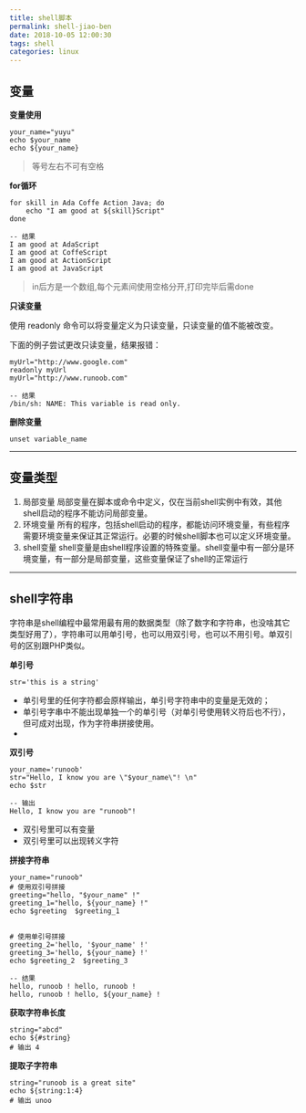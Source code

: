 ```yaml
---
title: shell脚本
permalink: shell-jiao-ben
date: 2018-10-05 12:00:30
tags: shell
categories: linux
---
```


## 变量
**变量使用**

```
your_name="yuyu"
echo $your_name
echo ${your_name}
```
<!--more-->
> 等号左右不可有空格

**for循环**

```
for skill in Ada Coffe Action Java; do
    echo "I am good at ${skill}Script"
done

-- 结果
I am good at AdaScript
I am good at CoffeScript
I am good at ActionScript
I am good at JavaScript

```
> in后方是一个数组,每个元素间使用空格分开,打印完毕后需done

**只读变量**

使用 readonly 命令可以将变量定义为只读变量，只读变量的值不能被改变。

下面的例子尝试更改只读变量，结果报错：

```
myUrl="http://www.google.com"
readonly myUrl
myUrl="http://www.runoob.com"

-- 结果
/bin/sh: NAME: This variable is read only.
```

**删除变量**

```
unset variable_name
```
---
## 变量类型
1) 局部变量 局部变量在脚本或命令中定义，仅在当前shell实例中有效，其他shell启动的程序不能访问局部变量。
2) 环境变量 所有的程序，包括shell启动的程序，都能访问环境变量，有些程序需要环境变量来保证其正常运行。必要的时候shell脚本也可以定义环境变量。
3) shell变量 shell变量是由shell程序设置的特殊变量。shell变量中有一部分是环境变量，有一部分是局部变量，这些变量保证了shell的正常运行
---

## shell字符串

字符串是shell编程中最常用最有用的数据类型（除了数字和字符串，也没啥其它类型好用了），字符串可以用单引号，也可以用双引号，也可以不用引号。单双引号的区别跟PHP类似。

**单引号**
```
str='this is a string'
```
- 单引号里的任何字符都会原样输出，单引号字符串中的变量是无效的；
- 单引号字串中不能出现单独一个的单引号（对单引号使用转义符后也不行），但可成对出现，作为字符串拼接使用。
- 
**双引号**

```
your_name='runoob'
str="Hello, I know you are \"$your_name\"! \n"
echo $str

-- 输出
Hello, I know you are "runoob"! 
```

- 双引号里可以有变量
- 双引号里可以出现转义字符

**拼接字符串**

```
your_name="runoob"
# 使用双引号拼接
greeting="hello, "$your_name" !"
greeting_1="hello, ${your_name} !"
echo $greeting  $greeting_1


# 使用单引号拼接
greeting_2='hello, '$your_name' !'
greeting_3='hello, ${your_name} !'
echo $greeting_2  $greeting_3

-- 结果
hello, runoob ! hello, runoob !
hello, runoob ! hello, ${your_name} !
```

**获取字符串长度**

```
string="abcd"
echo ${#string} 
# 输出 4
```
**提取子字符串**

```
string="runoob is a great site"
echo ${string:1:4}
# 输出 unoo
```